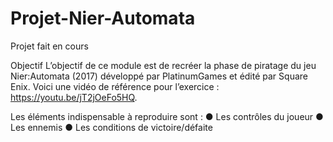 # Projet-Nier-Automata

Projet fait en cours

Objectif
L’objectif de ce module est de recréer la phase de piratage du jeu Nier:Automata (2017) développé par PlatinumGames et édité par Square Enix. Voici une vidéo de référence pour l’exercice : https://youtu.be/jT2jOeFo5HQ.

Les éléments indispensable à reproduire sont :
● Les contrôles du joueur
● Les ennemis
● Les conditions de victoire/défaite
